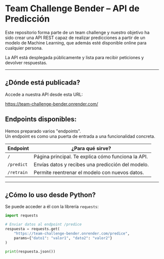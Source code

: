 # Team Challenge Bender – API de Predicción

Este repositorio forma parte de un team challenge y nuestro objetivo ha sido crear una API REST capaz de realizar predicciones a partir de un modelo de Machine Learning, que además esté disponible online para cualquier persona.

La API está desplegada públicamente y lista para recibir peticiones y devolver respuestas. 

---

## ¿Dónde está publicada?

Accede a nuestra API desde esta URL:

https://team-challenge-bender.onrender.com/



## Endpoints disponibles:

Hemos preparado varios "endpoints".  
Un endpoint es como una puerta de entrada a una funcionalidad concreta.

| Endpoint        | ¿Para qué sirve?                                                                                              |
|-----------------|---------------------------------------------------------------------------------------------------------------|
| `/`             | Página principal. Te explica cómo funciona la API.          |
| `/predict`      | Envías datos y recibes una predicción del modelo.                                                             |
| `/retrain`      | Permite reentrenar el modelo con nuevos datos.  |


---

## ¿Cómo lo uso desde Python?

Se puede acceder a él  con la librería `requests`:

```python
import requests

# Enviar datos al endpoint /predice
respuesta = requests.get(
    "https://team-challenge-bender.onrender.com/predice",
    params={"dato1": "valor1", "dato2": "valor2"}
)

print(respuesta.json())
